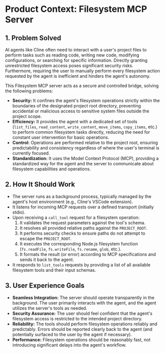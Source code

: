 # Product Context: Filesystem MCP Server

## 1. Problem Solved

AI agents like Cline often need to interact with a user's project files to
perform tasks such as reading code, writing new code, modifying configurations,
or searching for specific information. Directly granting unrestricted filesystem
access poses significant security risks. Furthermore, requiring the user to
manually perform every filesystem action requested by the agent is inefficient
and hinders the agent's autonomy.

This Filesystem MCP server acts as a secure and controlled bridge, solving the
following problems:

- **Security:** It confines the agent's filesystem operations strictly within
  the boundaries of the designated project root directory, preventing accidental
  or malicious access to sensitive system files outside the project scope.
- **Efficiency:** It provides the agent with a dedicated set of tools
  (`list_files`, `read_content`, `write_content`, `move_items`, `copy_items`,
  etc.) to perform common filesystem tasks directly, reducing the need for
  constant user intervention for basic operations.
- **Control:** Operations are performed relative to the project root, ensuring
  predictability and consistency regardless of where the user's terminal is
  currently focused.
- **Standardization:** It uses the Model Context Protocol (MCP), providing a
  standardized way for the agent and the server to communicate about filesystem
  capabilities and operations.

## 2. How It Should Work

- The server runs as a background process, typically managed by the agent's host
  environment (e.g., Cline's VSCode extension).
- It listens for incoming MCP requests over a defined transport (initially
  stdio).
- Upon receiving a `call_tool` request for a filesystem operation:
  1. It validates the request parameters against the tool's schema.
  2. It resolves all provided relative paths against the `PROJECT_ROOT`.
  3. It performs security checks to ensure paths do not attempt to escape the
     `PROJECT_ROOT`.
  4. It executes the corresponding Node.js filesystem function (`fs.readFile`,
     `fs.writeFile`, `fs.rename`, `glob`, etc.).
  5. It formats the result (or error) according to MCP specifications and sends
     it back to the agent.
- It responds to `list_tools` requests by providing a list of all available
  filesystem tools and their input schemas.

## 3. User Experience Goals

- **Seamless Integration:** The server should operate transparently in the
  background. The user primarily interacts with the agent, and the agent
  utilizes the server's tools as needed.
- **Security Assurance:** The user should feel confident that the agent's
  filesystem access is restricted to the intended project directory.
- **Reliability:** The tools should perform filesystem operations reliably and
  predictably. Errors should be reported clearly back to the agent (and
  potentially surfaced to the user by the agent if necessary).
- **Performance:** Filesystem operations should be reasonably fast, not
  introducing significant delays into the agent's workflow.
